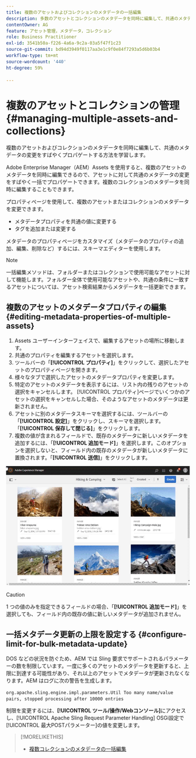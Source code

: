 ```yaml
---
title: 複数のアセットおよびコレクションのメタデータの一括編集
description: 多数のアセットとコレクションのメタデータを同時に編集して、共通のメタデータの変更をすばやく反映する方法を説明します。
contentOwner: AG
feature: アセット管理，メタデータ，コレクション
role: Business Practitioner
exl-id: 3541b50a-f226-4a6a-9c2a-03a5f47f1c23
source-git-commit: bd94d3949f0117aa3e1c9f0e84f7293a5d6b03b4
workflow-type: tm+mt
source-wordcount: '440'
ht-degree: 59%

---
```


# 複数のアセットとコレクションの管理{#managing-multiple-assets-and-collections}

複数のアセットおよびコレクションのメタデータを同時に編集して、共通のメタデータの変更をすばやくプロパゲートする方法を学習します。

Adobe Enterprise Manager（AEM）Assets を使用すると、複数のアセットのメタデータを同時に編集できるので、アセットに対して共通のメタデータの変更をすばやく一括でプロパゲートできます。複数のコレクションのメタデータを同時に編集することもできます。

プロパティページを使用して、複数のアセットまたはコレクションのメタデータを変更できます。

* メタデータプロパティを共通の値に変更する
* タグを追加または変更する

メタデータのプロパティページをカスタマイズ（メタデータのプロパティの追加、編集、削除など）するには、スキーマエディターを使用します。

>[!NOTE]
>
>一括編集メソッドは、フォルダーまたはコレクションで使用可能なアセットに対して機能します。フォルダー全体で使用可能なアセットや、共通の条件に一致するアセットについては、アセット検索結果からメタデータを一括更新できます。

## 複数のアセットのメタデータプロパティの編集{#editing-metadata-properties-of-multiple-assets}

1. Assets ユーザーインターフェイスで、編集するアセットの場所に移動します。
1. 共通のプロパティを編集するアセットを選択します。
1. ツールバーの「**[!UICONTROL プロパティ]**」をクリックして、選択したアセットのプロパティページを開きます。
1. 様々なタブで選択したアセットのメタデータプロパティを変更します。
1. 特定のアセットのメタデータを表示するには、リスト内の残りのアセットの選択をキャンセルします。 [!UICONTROL プロパティ]ページでいくつかのアセットの選択をキャンセルした場合、そのようなアセットのメタデータは更新されません。
1. アセットに別のメタデータスキーマを選択するには、ツールバーの「**[!UICONTROL 設定]**」をクリックし、スキーマを選択します。 「**[!UICONTROL 保存して閉じる]**」をクリックします。
1. 複数の値が含まれるフィールドで、既存のメタデータに新しいメタデータを追加するには、「**[!UICONTROL 追加モード]**」を選択します。このオプションを選択しないと、フィールド内の既存のメタデータが新しいメタデータに置換されます。「**[!UICONTROL 送信]**」をクリックします。

![複数のアセットへのメタデータスキーマの一括適用](assets/metadata-schema-bulk-edit.gif)

>[!CAUTION]
>
>1 つの値のみを指定できるフィールドの場合、「**[!UICONTROL 追加モード]**」を選択しても、フィールド内の既存の値に新しいメタデータが追加されません。

## 一括メタデータ更新の上限を設定する {#configure-limit-for-bulk-metadata-update}

DOS などの状況を防ぐため、AEM では Sling 要求でサポートされるパラメーターの数を制限しています。一度に多くのアセットのメタデータを更新すると、上限に到達する可能性があり、それ以上のアセットでメタデータが更新されなくなります。AEM はログに次の警告を生成します。

`org.apache.sling.engine.impl.parameters.Util Too many name/value pairs, stopped processing after 10000 entries`

制限を変更するには、**[!UICONTROL ツール/操作/Webコンソール]**&#x200B;にアクセスし、[!UICONTROL Apache Sling Request Parameter Handling] OSGi設定で[!UICONTROL 最大POSTパラメーター]の値を変更します。

>[!MORELIKETHIS]
>
>* [複数コレクションのメタデータの一括編集](managing-collections-touch-ui.md#editing-collection-metadata-in-bulk)

